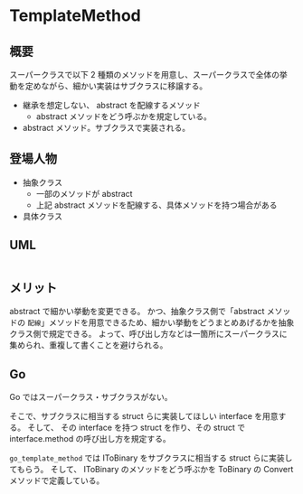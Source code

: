 
# TemplateMethod

## 概要

スーパークラスで以下 2 種類のメソッドを用意し、スーパークラスで全体の挙動を定めながら、細かい実装はサブクラスに移譲する。

- 継承を想定しない、 abstract を配線するメソッド
  - abstract メソッドをどう呼ぶかを規定している。
- abstract メソッド。サブクラスで実装される。

## 登場人物

- 抽象クラス
  - 一部のメソッドが abstract
  - 上記 abstract メソッドを配線する、具体メソッドを持つ場合がある
- 具体クラス

## UML

```mermaid
```

## メリット

abstract で細かい挙動を変更できる。
かつ、抽象クラス側で「abstract メソッドの `配線`」メソッドを用意できるため、細かい挙動をどうまとめあげるかを抽象クラス側で規定できる。
よって、呼び出し方などは一箇所にスーパークラスに集められ、重複して書くことを避けられる。

## Go

Go ではスーパークラス・サブクラスがない。

そこで、サブクラスに相当する struct らに実装してほしい interface を用意する。
そして、 その interface を持つ struct を作り、その struct で interface.method の呼び出し方を規定する。

`go_template_method` では IToBinary をサブクラスに相当する struct らに実装してもらう。
そして、 IToBinary のメソッドをどう呼ぶかを ToBinary の Convert メソッドで定義している。

